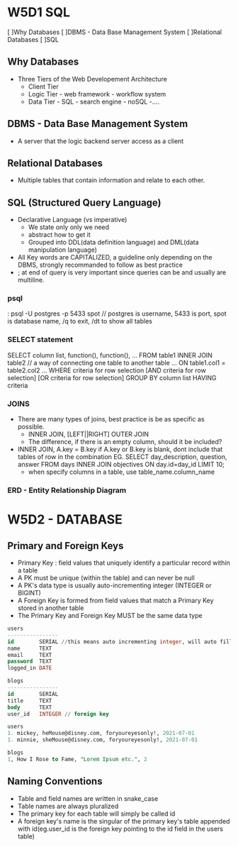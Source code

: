 # W5D1 SQL

[ ]Why Databases
[ ]DBMS - Data Base Management System
[ ]Relational Databases
[ ]SQL

## Why Databases
  * Three Tiers of the Web Developement Architecture 
    - Client Tier
    - Logic Tier - web framework - workflow system
    - Data Tier - SQL - search engine - noSQL -....
## DBMS - Data Base Management System
  * A server that the logic backend server access as a client
## Relational Databases
  * Multiple tables that contain information and relate to each other.
## SQL (Structured Query Language)
  * Declarative Language (vs imperative)
    - We state only only we need
    - abstract how to get it
    - Grouped into DDL(data definition language) and DML(data manipulation language)
  * All Key words are CAPITALIZED, a guideline only depending on the DBMS, strongly recommanded to follow as best practice
  *  ; at end of query is very important since queries can be and usually are multiline.

### psql
: psql -U postgres -p 5433 spot // postgres is username, 5433 is port, spot is database name, /q to exit, /dt to show all tables

### SELECT statement
  SELECT column list, function(), function(), ...
  FROM table1
  INNER JOIN table2 // a way of connecting one table to another table
  ...
  ON table1.col1 = table2.col2
  ...
  WHERE criteria for row selection
  [AND criteria for row selection]
  [OR criteria for row selection]
  GROUP BY column list
  HAVING criteria  
### JOINS
  - There are many types of joins, best practice is be as specific as possible.
    * INNER JOIN, [LEFT||RIGHT] OUTER JOIN
    * The difference, if there is an empty column, should it be included?
  - INNER JOIN, A.key = B.key if A.key or B.key is blank, dont include that tables of row in the combination
    EG. SELECT day_description, question, answer FROM days INNER JOIN objectives ON day.id=day_id LIMIT 10;
    - when specify columns in a table, use table_name.column_name 
### ERD - Entity Relationship Diagram

# W5D2 - DATABASE

## Primary and Foreign Keys
* Primary Key : field values that uniquely identify a particular record within a table
* A PK must be unique (within the table) and can never be null
* A PK's data type is usually auto-incrementing integer (INTEGER or BIGINT)
* A Foreign Key is formed from field values that match a Primary Key stored in another table
* The Primary Key and Foreign Key MUST be the same data type

```sql
users
----------------
id        SERIAL //this means auto incrementing integer, will auto fill the next integer for every new row inserted
name      TEXT
email     TEXT
password  TEXT
logged_in DATE

blogs
----------------
id        SERIAL
title     TEXT
body      TEXT
user_id   INTEGER // foreign key

users
1. mickey, heMouse@disney.com, foryoureyesonly!, 2021-07-01
1. minnie, sheMouse@disney.com, foryoureyesonly!, 2021-07-01

blogs
1, How I Rose to Fame, "Lorem Ipsum etc.", 2
```

## Naming Conventions
* Table and field names are written in snake_case
* Table names are always pluralized
* The primary key for each table will simply be called id
* A foreign key's name is the singular of the primary key's table appended with id(eg.user_id is the foreign key pointing to the id field in the users table)

